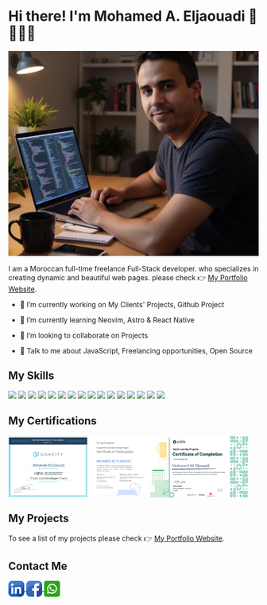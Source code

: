 # Hi there! I'm Mohamed A. Eljaouadi 👋 🧑🏻‍💻

![Design and Development](https://github.com/Jaouadi7/Jaouadi7/blob/main/github-cover.jpg)

I am a Moroccan full-time freelance  Full-Stack developer. who specializes in creating dynamic and beautiful web pages.  please check  👉  [My Portfolio Website](https://eljaouadi.online).

- 🔭 I’m currently working on My Clients' Projects, Github Project

- 🌱 I’m currently learning Neovim, Astro & React Native

- 👯 I’m looking to collaborate on Projects

- 💬 Talk to me about JavaScript, Freelancing opportunities, Open Source 

## My Skills

  <span><img width ='32px' src ='https://raw.githubusercontent.com/rahulbanerjee26/githubAboutMeGenerator/main/icons/html.svg'></span>
  <span><img width ='32px' src ='https://raw.githubusercontent.com/rahulbanerjee26/githubAboutMeGenerator/main/icons/css.svg'></span>
  <span><img width ='32px' src ='https://raw.githubusercontent.com/rahulbanerjee26/githubAboutMeGenerator/main/icons/javascript.svg'></span>
  <span><img width ='32px' src ='https://upload.wikimedia.org/wikipedia/commons/thumb/a/a7/React-icon.svg/2300px-React-icon.svg.png'></span>
  <span><img width ='32px' src ='https://www.drupal.org/files/project-images/nextjs-icon-dark-background.png'></span>
  <span><img width ='32px' src ='https://raw.githubusercontent.com/rahulbanerjee26/githubAboutMeGenerator/main/icons/sass.svg'></span>
  <span><img width ='32px' src ='https://raw.githubusercontent.com/rahulbanerjee26/githubAboutMeGenerator/main/icons/php.svg'></span>
  <span><img width ='32px' src ='https://raw.githubusercontent.com/rahulbanerjee26/githubAboutMeGenerator/main/icons/mysql.svg'></span>
  <span><img width ='32px' src ='https://static-00.iconduck.com/assets.00/laravel-icon-1990x2048-xawylrh0.png'></span>
  <span><img width ='32px' src ='https://avatars.githubusercontent.com/u/51960834?s=280&v=4'></span>
  <span><img width ='32px' src ='https://raw.githubusercontent.com/rahulbanerjee26/githubAboutMeGenerator/main/icons/git.svg'></span>
  <span><img width ='32px' src ='https://raw.githubusercontent.com/rahulbanerjee26/githubAboutMeGenerator/main/icons/github.svg'></span>
  <span><img width ='32px' src ='https://raw.githubusercontent.com/rahulbanerjee26/githubAboutMeGenerator/main/icons/npm.svg'></span>
  <span><img width ='32px' src ='https://raw.githubusercontent.com/rahulbanerjee26/githubAboutMeGenerator/main/icons/gulp.svg'></span>
  <span><img width ='32px' src ='https://raw.githubusercontent.com/rahulbanerjee26/githubAboutMeGenerator/main/icons/wordpress.svg'></span>
  <span><img width ='32px' src ='https://cdn-icons-png.flaticon.com/512/5968/5968705.png'></span> 
  
 ## My Certifications

<div style="display:flex;">
  <img width="32%" alt="cert" src="https://github.com/Jaouadi7/Jaouadi7/blob/main/cert.png" />
  <img width="32%" alt="cert" src="https://github.com/Jaouadi7/Jaouadi7/blob/main/cert-google-gads-2021-min.png" />
  <img width="32%" alt="cert" src="https://github.com/Jaouadi7/Jaouadi7/blob/main/meta-cert.jpg" />
</div>

## My Projects

 To see a list of my projects please check  👉  [My Portfolio Website](https://eljaouadi.online).
 
## Contact Me

<a href = 'https://www.linkedin.com/in/eljaouadi'>
  <img width = '32px' align= 'center' src="https://github.com/Jaouadi7/Jaouadi7/blob/main/linkedin.png"/>
</a> 
<a href = 'https://web.facebook.com/Eljaouadi7/'>
  <img width = '32px' align= 'center' src="https://github.com/Jaouadi7/Jaouadi7/blob/main/facebook%20(1).png"/>
</a>
<a href = 'https://wa.me/00212621058205'>
  <img width = '32px' align= 'center' src="https://github.com/Jaouadi7/Jaouadi7/blob/main/whatsapp.png"/>
</a>


























